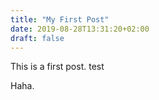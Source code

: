 ```yaml
---
title: "My First Post"
date: 2019-08-28T13:31:20+02:00
draft: false
---
```


This is a first post.
test

Haha.
